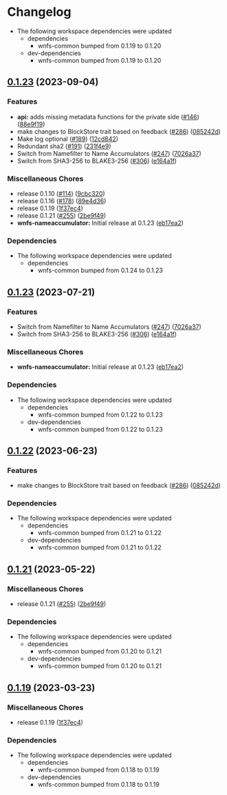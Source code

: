 # Changelog

* The following workspace dependencies were updated
  * dependencies
    * wnfs-common bumped from 0.1.19 to 0.1.20
  * dev-dependencies
    * wnfs-common bumped from 0.1.19 to 0.1.20

## [0.1.23](https://github.com/wnfs-wg/rs-wnfs/compare/wnfs-hamt-v0.1.24...wnfs-hamt-v0.1.23) (2023-09-04)


### Features

* **api:** adds missing metadata functions for the private side ([#146](https://github.com/wnfs-wg/rs-wnfs/issues/146)) ([88e9f19](https://github.com/wnfs-wg/rs-wnfs/commit/88e9f19a69fbbb99e3ee78c831eeb520a33f0b46))
* make changes to BlockStore trait based on feedback ([#286](https://github.com/wnfs-wg/rs-wnfs/issues/286)) ([085242d](https://github.com/wnfs-wg/rs-wnfs/commit/085242d15aa48db17d77ed45e1c7717d13ed105f))
* Make log optional ([#189](https://github.com/wnfs-wg/rs-wnfs/issues/189)) ([12cd842](https://github.com/wnfs-wg/rs-wnfs/commit/12cd8428514d7c145b443a78e279dc468fa01a91))
* Redundant sha2 ([#191](https://github.com/wnfs-wg/rs-wnfs/issues/191)) ([231f4e9](https://github.com/wnfs-wg/rs-wnfs/commit/231f4e929378d7a02c9f7f8b095f1c2b1175ec2e))
* Switch from Namefilter to Name Accumulators ([#247](https://github.com/wnfs-wg/rs-wnfs/issues/247)) ([7026a37](https://github.com/wnfs-wg/rs-wnfs/commit/7026a379443038fa1b0410df1c7d0bc23649f17a))
* Switch from SHA3-256 to BLAKE3-256 ([#306](https://github.com/wnfs-wg/rs-wnfs/issues/306)) ([e164a1f](https://github.com/wnfs-wg/rs-wnfs/commit/e164a1fc80c30d9446404a61b05fd995d7d88c0e))


### Miscellaneous Chores

* release 0.1.10 ([#114](https://github.com/wnfs-wg/rs-wnfs/issues/114)) ([9cbc320](https://github.com/wnfs-wg/rs-wnfs/commit/9cbc32076d80a5b7d3138ea891180c689411123f))
* release 0.1.16 ([#178](https://github.com/wnfs-wg/rs-wnfs/issues/178)) ([89e4d36](https://github.com/wnfs-wg/rs-wnfs/commit/89e4d36dc9b27ec1ab67db6fc214670efe768f32))
* release 0.1.19 ([1f37ec4](https://github.com/wnfs-wg/rs-wnfs/commit/1f37ec4d706b9bcb4305128451cc77063b4f211d))
* release 0.1.21 ([#255](https://github.com/wnfs-wg/rs-wnfs/issues/255)) ([2be9f49](https://github.com/wnfs-wg/rs-wnfs/commit/2be9f4999d279acccfcda3b690d69dcbcdf8e60b))
* **wnfs-nameaccumulator:** Initial release at 0.1.23 ([eb17ea2](https://github.com/wnfs-wg/rs-wnfs/commit/eb17ea2fa03e248a189cb8db04a033ef542f26db))


### Dependencies

* The following workspace dependencies were updated
  * dependencies
    * wnfs-common bumped from 0.1.24 to 0.1.23

## [0.1.23](https://github.com/wnfs-wg/rs-wnfs/compare/wnfs-hamt-v0.1.22...wnfs-hamt-v0.1.23) (2023-07-21)


### Features

* Switch from Namefilter to Name Accumulators ([#247](https://github.com/wnfs-wg/rs-wnfs/issues/247)) ([7026a37](https://github.com/wnfs-wg/rs-wnfs/commit/7026a379443038fa1b0410df1c7d0bc23649f17a))
* Switch from SHA3-256 to BLAKE3-256 ([#306](https://github.com/wnfs-wg/rs-wnfs/issues/306)) ([e164a1f](https://github.com/wnfs-wg/rs-wnfs/commit/e164a1fc80c30d9446404a61b05fd995d7d88c0e))


### Miscellaneous Chores

* **wnfs-nameaccumulator:** Initial release at 0.1.23 ([eb17ea2](https://github.com/wnfs-wg/rs-wnfs/commit/eb17ea2fa03e248a189cb8db04a033ef542f26db))


### Dependencies

* The following workspace dependencies were updated
  * dependencies
    * wnfs-common bumped from 0.1.22 to 0.1.23
  * dev-dependencies
    * wnfs-common bumped from 0.1.22 to 0.1.23

## [0.1.22](https://github.com/wnfs-wg/rs-wnfs/compare/wnfs-hamt-v0.1.21...wnfs-hamt-v0.1.22) (2023-06-23)


### Features

* make changes to BlockStore trait based on feedback ([#286](https://github.com/wnfs-wg/rs-wnfs/issues/286)) ([085242d](https://github.com/wnfs-wg/rs-wnfs/commit/085242d15aa48db17d77ed45e1c7717d13ed105f))


### Dependencies

* The following workspace dependencies were updated
  * dependencies
    * wnfs-common bumped from 0.1.21 to 0.1.22
  * dev-dependencies
    * wnfs-common bumped from 0.1.21 to 0.1.22

## [0.1.21](https://github.com/wnfs-wg/rs-wnfs/compare/wnfs-hamt-v0.1.20...wnfs-hamt-v0.1.21) (2023-05-22)


### Miscellaneous Chores

* release 0.1.21 ([#255](https://github.com/wnfs-wg/rs-wnfs/issues/255)) ([2be9f49](https://github.com/wnfs-wg/rs-wnfs/commit/2be9f4999d279acccfcda3b690d69dcbcdf8e60b))


### Dependencies

* The following workspace dependencies were updated
  * dependencies
    * wnfs-common bumped from 0.1.20 to 0.1.21
  * dev-dependencies
    * wnfs-common bumped from 0.1.20 to 0.1.21

## [0.1.19](https://github.com/wnfs-wg/rs-wnfs/compare/wnfs-hamt-v0.1.18...wnfs-hamt-v0.1.19) (2023-03-23)


### Miscellaneous Chores

* release 0.1.19 ([1f37ec4](https://github.com/wnfs-wg/rs-wnfs/commit/1f37ec4d706b9bcb4305128451cc77063b4f211d))


### Dependencies

* The following workspace dependencies were updated
  * dependencies
    * wnfs-common bumped from 0.1.18 to 0.1.19
  * dev-dependencies
    * wnfs-common bumped from 0.1.18 to 0.1.19
